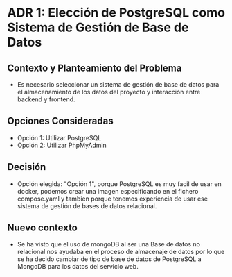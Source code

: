 # ADR 1: Elección de PostgreSQL como Sistema de Gestión de Base de Datos

## Contexto y Planteamiento del Problema

* Es necesario seleccionar un sistema de gestión de base de datos para el almacenamiento de los datos del proyecto y interacción entre backend y frontend.

## Opciones Consideradas

* Opción 1: Utilizar PostgreSQL 
* Opción 2: Utilizar PhpMyAdmin


## Decisión

- Opción elegida: "Opción 1", porque PostgreSQL es muy facil de usar en docker, podemos crear una imagen especificando en el fichero compose.yaml y tambien porque tenemos experiencia de usar ese sistema de gestión de bases de datos relacional.

## Nuevo contexto
* Se ha visto que el uso de mongoDB al ser una Base de datos no relacional nos ayudaba en el proceso de almacenaje de datos por lo que se ha decido cambiar de tipo de base de datos de PostgreSQL a MongoDB para los datos del servicio web.
